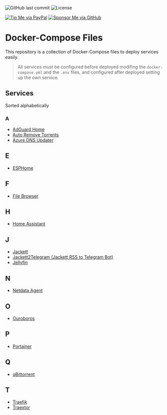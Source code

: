 ![GitHub last commit](https://img.shields.io/github/last-commit/danimart1991/docker-compose-files.svg)
![License](https://img.shields.io/github/license/danimart1991/docker-compose-files.svg)

[![Tip Me via PayPal](https://img.shields.io/badge/PayPal-tip%20me-blue.svg?logo=paypal&style=flat)](https://www.paypal.me/danimart1991)
[![Sponsor Me via GitHub](https://img.shields.io/badge/GitHub-sponsor%20me-blue.svg?logo=github&style=flat)](https://github.com/sponsors/danimart1991)

# Docker-Compose Files

This repository is a collection of Docker-Compose files to deploy services easily. 

> All services must be configured before deployed modifing the `docker-compose.yml` and the `.env` files, and configured after deployed setting up the own service.

## Services

Sorted alphabetically

### A

- [AdGuard Home](https://adguard.com/es/adguard-home/overview.html)
- [Auto Remove Torrents](https://github.com/jerrymakesjelly/autoremove-torrents)
- [Azure DNS Updater](https://github.com/danimart1991/azure-dns-updater)

## E

- [ESPHome](https://esphome.io/)

## F

- [File Browser](https://filebrowser.org/)

## H

- [Home Assistant](https://www.home-assistant.io/)

## J

- [Jackett](https://github.com/Jackett/Jackett)
- [Jackett2Telegram (Jackett RSS to Telegram Bot)](https://github.com/danimart1991/jackett2telegram)
- [Jellyfin](https://jellyfin.org/)

## N

- [Netdata Agent](https://www.netdata.cloud/agent/)

## O

- [Ouroboros](https://github.com/pyouroboros/ouroboros)

## P

- [Portainer](https://www.portainer.io/)

## Q

- [qBittorrent](https://www.qbittorrent.org/)

## T

- [Traefik](https://traefik.io/traefik/)
- [Traextor](https://gitlab.com/dj_arbz/traextor)
